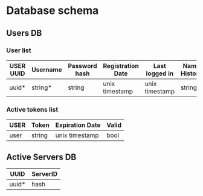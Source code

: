 # Database schema
## Users DB
### User list
| USER UUID | Username | Password hash | Registration Date | Last logged in | Name History |
|-----------|----------|---------------|-------------------|----------------|--------------|
| uuid*     | string*  | string        | unix timestamp    | unix timestamp | string[]     |
### Active tokens list
| USER | Token  | Expiration Date | Valid |
|------|--------|-----------------|-------|
| user | string | unix timestamp  | bool  |

## Active Servers DB
| UUID  | ServerID |
|-------|----------|
| uuid* | hash     |